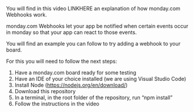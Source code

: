 You will find in this video LINKHERE an explanation of how monday.com Webhooks work.

monday.com Webhooks let your app be notified when certain events occur in monday so that your app can react to those events.

You will find an example you can follow to try adding a webhook to your board.

For this you will need to follow the next steps:
1. Have a monday.com board ready for some testing
2. Have an IDE of your choice installed (we are using Visual Studio Code)
3. Install Node (https://nodejs.org/en/download/)
4. Download this repository
5. In a terminal, in the root folder of the repository, run “npm install”
6. Follow the instructions in the video

